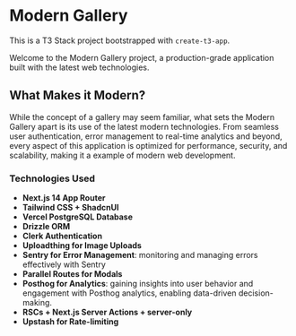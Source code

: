 # Modern Gallery

This is a T3 Stack project bootstrapped with `create-t3-app`.

Welcome to the Modern Gallery project, a production-grade application built with the latest web technologies.

## What Makes it Modern?

While the concept of a gallery may seem familiar, what sets the Modern Gallery apart is its use of the latest modern technologies. From seamless user authentication, error management to real-time analytics and beyond, every aspect of this application is optimized for performance, security, and scalability, making it a example of modern web development.

### Technologies Used

- **Next.js 14 App Router**
- **Tailwind CSS + ShadcnUI**
- **Vercel PostgreSQL Database**
- **Drizzle ORM**
- **Clerk Authentication**
- **Uploadthing for Image Uploads**
- **Sentry for Error Management**: monitoring and managing errors effectively with Sentry
- **Parallel Routes for Modals**
- **Posthog for Analytics**: gaining insights into user behavior and engagement with Posthog analytics, enabling data-driven decision-making.
- **RSCs + Next.js Server Actions + server-only**
- **Upstash for Rate-limiting**
